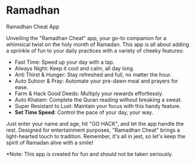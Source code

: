 # Ramadhan
Ramadhan Cheat App

Unveiling the "Ramadhan Cheat" app, your go-to companion for a whimsical twist on the holy month of Ramadan. This app is all about adding a sprinkle of fun to your daily practices with a variety of cheeky features:

- Fast Time: Speed up your day with a tap.
- Always Night: Keep it cool and calm, all day long.
- Anti Thirst & Hunger: Stay refreshed and full, no matter the hour.
- Auto Suhoor & Pray: Automate your pre-dawn meal and prayers for ease.
- Farm & Hack Good Deeds: Multiply your rewards effortlessly.
- Auto Khatam: Complete the Quran reading without breaking a sweat.
- Super Resistant to Lust: Maintain your focus with this handy feature.
- **Set Time Speed**: Control the pace of your day, your way.

Just enter your name and age, hit "GO HACK", and let the app handle the rest. Designed for entertainment purposes, "Ramadhan Cheat" brings a light-hearted touch to tradition. Remember, it's all in jest, so let's keep the spirit of Ramadan alive with a smile!

*Note: This app is created for fun and should not be taken seriously.
